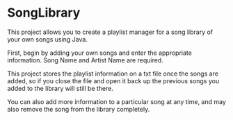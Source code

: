 # SongLibrary
This project allows you to create a playlist manager for a song library of your own songs using Java.

First, begin by adding your own songs and enter the appropriate information. Song Name and Artist Name are required.

This project stores the playlist information on a txt file once the songs are added, so if you close the file and open it back up the previous songs you added to the library will still be there.

You can also add more information to a particular song at any time, and may also remove the song from the library completely.